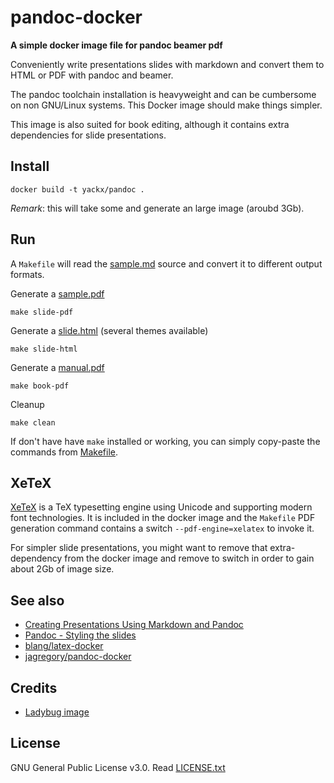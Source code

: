 # pandoc-docker

**A simple docker image file for pandoc beamer pdf**

Conveniently write presentations slides with markdown and convert them to HTML or PDF with pandoc and beamer.

The pandoc toolchain installation is heavyweight and can be cumbersome on non GNU/Linux systems. This Docker image should make things simpler.

This image is also suited for book editing, although it contains extra dependencies for slide presentations.

## Install

    docker build -t yackx/pandoc .

*Remark*: this will take some and generate an large image (aroubd 3Gb).

## Run

A `Makefile` will read the [sample.md](sample/sample.md) source and convert it to different output formats.

Generate a [sample.pdf](sample/sample.pdf)

    make slide-pdf

Generate a [slide.html](sample/slide.html) (several themes available)

    make slide-html

Generate a [manual.pdf](sample/manual.pdf)

    make book-pdf

Cleanup

    make clean

If don't have have `make` installed or working, you can simply copy-paste the commands from [Makefile](Makefile).

## XeTeX

[XeTeX](https://en.wikipedia.org/wiki/XeTeX) is a TeX typesetting engine using Unicode and supporting modern font technologies. It is included in the docker image and the `Makefile` PDF generation command contains a switch `--pdf-engine=xelatex` to invoke it.

For simpler slide presentations, you might want to remove that extra-dependency from the docker image and remove to switch in order to gain about 2Gb of image size.

## See also

* [Creating Presentations Using Markdown and Pandoc](https://www.youtube.com/watch?v=e-HqKSBZOXo)
* [Pandoc - Styling the slides](https://pandoc.org/MANUAL.html#styling-the-slides)
* [blang/latex-docker](https://github.com/blang/latex-docker)
* [jagregory/pandoc-docker](https://github.com/jagregory/pandoc-docker)

## Credits

* [Ladybug image](https://www.freeimages.com/photo/ladybird-1367182)

## License

GNU General Public License v3.0. Read [LICENSE.txt](LICENSE.txt)
